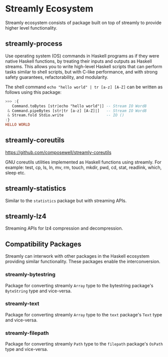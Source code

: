 # Streamly Ecosystem

Streamly ecosystem consists of package built on top of streamly to provide
higher level functionality.

## streamly-process

Use operating system (OS) commands in Haskell programs as if they were
native Haskell functions, by treating their inputs and outputs as
Haskell streams. This allows you to write high-level Haskell scripts
that can perform tasks similar to shell scripts, but with C-like
performance, and with strong safety guarantees, refactorability, and
modularity.

The shell command `echo "hello world" | tr [a-z] [A-Z]` can be written as
follows using this package:

```haskell
>>> :{
   Command.toBytes [str|echo "hello world"|] -- Stream IO Word8
 & Command.pipeBytes [str|tr [a-z] [A-Z]|]   -- Stream IO Word8
 & Stream.fold Stdio.write                   -- IO ()
:}
HELLO WORLD
```

## streamly-coreutils

https://github.com/composewell/streamly-coreutils

GNU coreutils utilities implemented as Haskell functions using streamly. For
example: test, cp, ls, ln, mv, rm, touch, mkdir, pwd, cd, stat, readlink,
which, sleep etc.

## streamly-statistics

Similar to the `statistics` package but with streaming APIs.

## streamly-lz4

Streaming APIs for lz4 compression and decompression.

## Compatibility Packages

Streamly can interwork with other packages in the Haskell ecosystem
providing similar functionality. These packages enable the
interconversion.

### streamly-bytestring

Package for converting streamly `Array` type to the bytestring package's
`ByteString` type and vice-versa.

### streamly-text

Package for converting streamly `Array` type to the `text` package's
`Text` type and vice-versa.

### streamly-filepath

Package for converting streamly `Path` type to the `filepath` package's
`OsPath` type and vice-versa.


